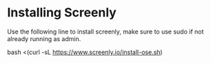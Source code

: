 # Installing Screenly

Use the following line to install screenly, make sure to use sudo if not already running as admin.

bash <(curl -sL https://www.screenly.io/install-ose.sh)